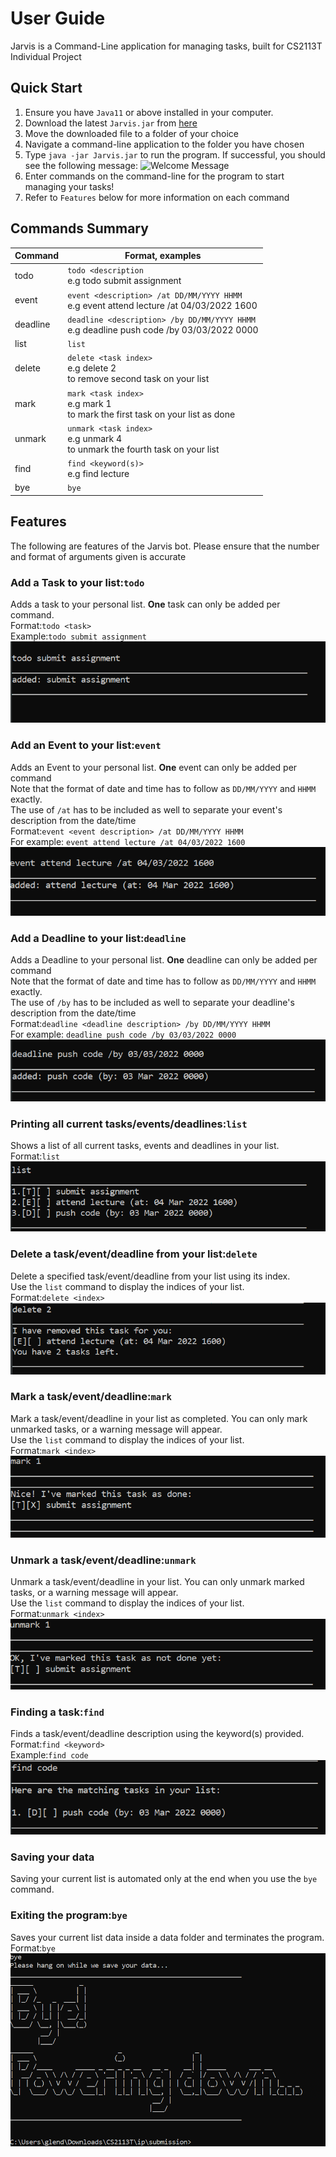 # User Guide
Jarvis is a Command-Line application for managing tasks, built for CS2113T Individual Project


## Quick Start
1. Ensure you have `Java11` or above installed in your computer.
2. Download the latest `Jarvis.jar` from [here](https://github.com/GlendonNotGlen/ip/releases/tag/A-UserGuide)
3. Move the downloaded file to a folder of your choice
4. Navigate a command-line application to the folder you have chosen
5. Type `java -jar Jarvis.jar` to run the program. If successful, you should see the following message:
![Welcome Message](./images/welcomeMessage.PNG)
6. Enter commands on the command-line for the program to start managing your tasks!
7. Refer to `Features` below for more information on each command

## Commands Summary <br>
| Command  | Format, examples                                                                            |
|----------|---------------------------------------------------------------------------------------------|
| todo     | `todo <description`<br/> e.g todo submit assignment                                         |
| event    | `event <description> /at DD/MM/YYYY HHMM`<br/>e.g event attend lecture /at 04/03/2022 1600  |
| deadline | `deadline <description> /by DD/MM/YYYY HHMM`<br/>e.g deadline push code /by 03/03/2022 0000 |
| list     | `list`                                                                                      | 
| delete   | `delete <task index>`<br/>e.g delete 2<br/>to remove second task on your list               |
| mark     | `mark <task index>`<br/>e.g mark 1<br/>to mark the first task on your list as done          |
| unmark   | `unmark <task index>`<br/>e.g unmark 4<br/>to unmark the fourth task on your list           |
| find     | `find <keyword(s)>`<br/>e.g find lecture                                                    |
| bye      | `bye`                                                                                       |
 

## Features <br>
The following are features of the Jarvis bot. Please ensure that the number and format of arguments given is accurate<br>

### Add a Task to your list:`todo`<br>
Adds a task to your personal list. **One** task can only be added per command.<br>
Format:`todo <task>` <br>
Example:`todo submit assignment`<br>
![todo screenshot](./images/todo.PNG)

### Add an Event to your list:`event` <br>
Adds an Event to your personal list. **One** event can only be added per command<br>
Note that the format of date and time has to follow as `DD/MM/YYYY` and `HHMM` exactly.<br>
The use of `/at` has to be included as well to separate your event's description from the date/time <br>
Format:`event <event description> /at DD/MM/YYYY HHMM`<br>
For example: `event attend lecture /at 04/03/2022 1600`<br>
![event screenshot](./images/event.PNG)<br>

### Add a Deadline to your list:`deadline` <br>
Adds a Deadline to your personal list. **One** deadline can only be added per command<br>
Note that the format of date and time has to follow as `DD/MM/YYYY` and `HHMM` exactly.<br>
The use of `/by` has to be included as well to separate your deadline's description from the date/time<br>
Format:`deadline <deadline description> /by DD/MM/YYYY HHMM`<br>
For example: `deadline push code /by 03/03/2022 0000`<br>
![deadline screenshot](./images/deadline.PNG)<br>

### Printing all current tasks/events/deadlines:`list`<br>
Shows a list of all current tasks, events and deadlines in your list.<br>
Format:`list`<br>
![list screenshot](./images/list.PNG)<br>

### Delete a task/event/deadline from your list:`delete`<br>
Delete a specified task/event/deadline from your list using its index.<br>
Use the `list` command to display the indices of your list.<br>
Format:`delete <index>`<br>
![delete screenshot](./images/delete.PNG)<br>

### Mark a task/event/deadline:`mark`<br>
Mark a task/event/deadline in your list as completed. You can only mark unmarked tasks, or a warning message will appear.<br>
Use the `list` command to display the indices of your list.<br>
Format:`mark <index>`<br>
![mark screenshot](./images/mark.PNG)<br>

### Unmark a task/event/deadline:`unmark`<br>
Unmark a task/event/deadline in your list. You can only unmark marked tasks, or a warning message will appear.<br>
Use the `list` command to display the indices of your list.<br>
Format:`unmark <index>`<br>
![unmark screenshot](./images/unmark.PNG)<br>

### Finding a task:`find`<br>
Finds a task/event/deadline description using the keyword(s) provided.<br>
Format:`find <keyword>`<br>
Example:`find code`<br>
![find screenshot](./images/find.PNG)<br>

### Saving your data<br>
Saving your current list is automated only at the end when you use the `bye` command.<br>

### Exiting the program:`bye`<br>
Saves your current list data inside a data folder and terminates the program.<br>
Format:`bye`<br>
![bye screenshot](./images/bye.PNG)<br>
